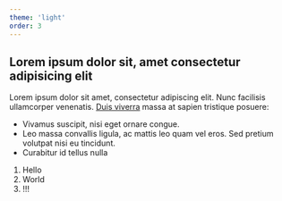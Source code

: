 ```yaml
---
theme: 'light'
order: 3
---
```


## Lorem ipsum dolor sit, amet consectetur adipisicing elit

Lorem ipsum dolor sit amet, consectetur adipiscing elit. Nunc facilisis ullamcorper venenatis. [Duis viverra](#) massa at sapien tristique posuere:

- Vivamus suscipit, nisi eget ornare congue.
- Leo massa convallis ligula, ac mattis leo quam vel eros. Sed pretium volutpat nisi eu tincidunt.
- Curabitur id tellus nulla

1. Hello
2. World
3. !!!